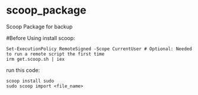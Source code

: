 # scoop_package
Scoop Package for backup

#Before Using
install scoop:
```
Set-ExecutionPolicy RemoteSigned -Scope CurrentUser # Optional: Needed to run a remote script the first time
irm get.scoop.sh | iex
```
run this code:
```
scoop install sudo
sudo scoop import <file_name>
```
